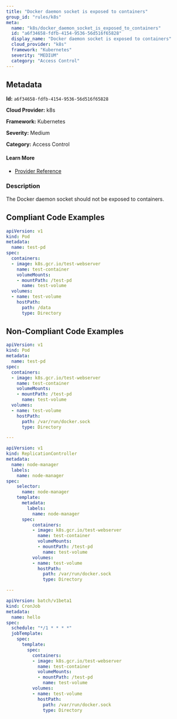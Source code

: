 ```yaml
---
title: "Docker daemon socket is exposed to containers"
group_id: "rules/k8s"
meta:
  name: "k8s/docker_daemon_socket_is_exposed_to_containers"
  id: "a6f34658-fdfb-4154-9536-56d516f65828"
  display_name: "Docker daemon socket is exposed to containers"
  cloud_provider: "k8s"
  framework: "Kubernetes"
  severity: "MEDIUM"
  category: "Access Control"
---
```

## Metadata

**Id:** `a6f34658-fdfb-4154-9536-56d516f65828`

**Cloud Provider:** k8s

**Framework:** Kubernetes

**Severity:** Medium

**Category:** Access Control

#### Learn More

 - [Provider Reference](https://kubernetes.io/docs/concepts/storage/volumes/)

### Description

 The Docker daemon socket should not be exposed to containers.


## Compliant Code Examples
```yaml
apiVersion: v1
kind: Pod
metadata:
  name: test-pd
spec:
  containers:
  - image: k8s.gcr.io/test-webserver
    name: test-container
    volumeMounts:
    - mountPath: /test-pd
      name: test-volume
  volumes:
  - name: test-volume
    hostPath:
      path: /data
      type: Directory
```
## Non-Compliant Code Examples
```yaml
apiVersion: v1
kind: Pod
metadata:
  name: test-pd
spec:
  containers:
  - image: k8s.gcr.io/test-webserver
    name: test-container
    volumeMounts:
    - mountPath: /test-pd
      name: test-volume
  volumes:
  - name: test-volume
    hostPath:
      path: /var/run/docker.sock
      type: Directory

---

apiVersion: v1
kind: ReplicationController
metadata:
  name: node-manager
  labels:
    name: node-manager
spec:
    selector:
      name: node-manager
    template:
      metadata:
        labels:
          name: node-manager
      spec:
          containers:
          - image: k8s.gcr.io/test-webserver
            name: test-container
            volumeMounts:
            - mountPath: /test-pd
              name: test-volume
          volumes:
          - name: test-volume
            hostPath:
              path: /var/run/docker.sock
              type: Directory

---

apiVersion: batch/v1beta1
kind: CronJob
metadata:
  name: hello
spec:
  schedule: "*/1 * * * *"
  jobTemplate:
    spec:
      template:
        spec:
          containers:
          - image: k8s.gcr.io/test-webserver
            name: test-container
            volumeMounts:
            - mountPath: /test-pd
              name: test-volume
          volumes:
          - name: test-volume
            hostPath:
              path: /var/run/docker.sock
              type: Directory
```